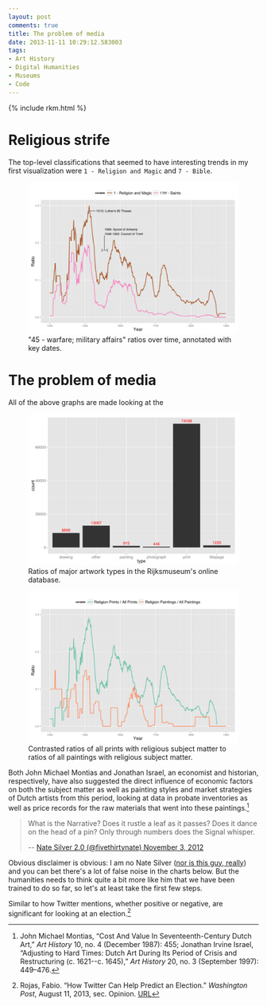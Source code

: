 ```yaml
---
layout: post
comments: true
title: The problem of media
date: 2013-11-11 10:29:12.583003
tags:
- Art History
- Digital Humanities
- Museums
- Code
---
```


{% include rkm.html %}


# Religious strife

The top-level classifications that seemed to have interesting trends in my first visualization were `1 - Religion and Magic` and `7 - Bible`.

<figure>
<a href="/assets/images-display/saints.svg"><img src="/assets/images-display/saints.svg" alt="'1 - Religion and Magic' and '11H`." /></a>
<figcaption>"45 - warfare; military affairs" ratios over time, annotated with key dates.</figcaption>
</figure>








# The problem of media

All of the above graphs are made looking at the 

<figure>
<img src="/assets/images-display/artwork_types.svg" alt="Ratios of artwork types in the Rijksmuseum" />
<figcaption>Ratios of major artwork types in the Rijksmuseum's online database.</figcaption>
</figure>


<figure>
<a href="/assets/images-display/religious_media.svg"><img src="/assets/images-display/religious_media.svg" alt="Contrasted ratios of all prints with religious subject matter to ratios of all paintings with religious subject matter." /></a>
<figcaption>Contrasted ratios of all prints with religious subject matter to ratios of all paintings with religious subject matter.</figcaption>
</figure>



Both John Michael Montias and Jonathan Israel, an economist and historian, respectively, have also suggested the direct influence of economic factors on both the subject matter as well as painting styles and market strategies of Dutch artists from this period, looking at data in probate inventories as well as price records for the raw materials that went into these paintings.[^4] 

[^4]: John Michael Montias, “Cost And Value In Seventeenth-Century Dutch Art,” *Art History* 10, no. 4 (December 1987): 455; Jonathan Irvine Israel, “Adjusting to Hard Times: Dutch Art During Its Period of Crisis and Restructuring (c. 1621--c. 1645),” *Art History* 20, no. 3 (September 1997): 449–476.


> What is the Narrative? Does it rustle a leaf as it passes? Does it dance on the head of a pin? Only through numbers does the Signal whisper.
>
> -- [Nate Silver 2.0 (@fivethirtynate) November 3, 2012](https://twitter.com/fivethirtynate/statuses/264569367570825217)

Obvious disclaimer is obvious: I am no Nate Silver ([nor is this guy, really](https://twitter.com/fivethirtynate)) and you can bet there's a lot of false noise in the charts below. But the humanities needs to think quite a bit more like him that we have been trained to do so far, so let's at least take the first few steps.


Similar to how Twitter mentions, whether positive or negative, are significant for looking at an election.[^2]

[^2]: Rojas, Fabio. “How Twitter Can Help Predict an Election.” *Washington Post*, August 11, 2013, sec. Opinion. [URL](http://articles.washingtonpost.com/2013-08-11/opinions/41299678_1_tweets-social-media-data-congressional-district)


